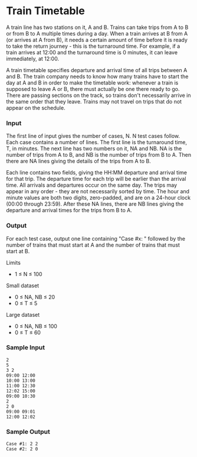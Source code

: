 # Train Timetable

A train line has two stations on it, A and B. Trains can take trips from A to B or from B to A multiple times during a day. When a train arrives at B from A (or arrives at A from B), it needs a certain amount of time before it is ready to take the return journey - this is the turnaround time. For example, if a train arrives at 12:00 and the turnaround time is 0 minutes, it can leave immediately, at 12:00.

A train timetable specifies departure and arrival time of all trips between A and B. The train company needs to know how many trains have to start the day at A and B in order to make the timetable work: whenever a train is supposed to leave A or B, there must actually be one there ready to go. There are passing sections on the track, so trains don't necessarily arrive in the same order that they leave. Trains may not travel on trips that do not appear on the schedule.

### Input

The first line of input gives the number of cases, N. N test cases follow.
Each case contains a number of lines. The first line is the turnaround time, T, in minutes. The next line has two numbers on it, NA and NB. NA is the number of trips from A to B, and NB is the number of trips from B to A. Then there are NA lines giving the details of the trips from A to B.

Each line contains two fields, giving the HH:MM departure and arrival time for that trip. The departure time for each trip will be earlier than the arrival time. All arrivals and departures occur on the same day. The trips may appear in any order - they are not necessarily sorted by time. The hour and minute values are both two digits, zero-padded, and are on a 24-hour clock (00:00 through 23:59).
After these NA lines, there are NB lines giving the departure and arrival times for the trips from B to A.

### Output

For each test case, output one line containing "Case #x: " followed by the number of trains that must start at A and the number of trains that must start at B.

Limits

* 1 ≤ N ≤ 100

Small dataset

* 0 ≤ NA, NB ≤ 20
* 0 ≤ T ≤ 5

Large dataset

* 0 ≤ NA, NB ≤ 100
* 0 ≤ T ≤ 60

### Sample Input

~~~~~
2
5
3 2
09:00 12:00
10:00 13:00
11:00 12:30
12:02 15:00
09:00 10:30
2
2 0
09:00 09:01
12:00 12:02
~~~~~

### Sample Output

~~~~~
Case #1: 2 2
Case #2: 2 0
~~~~~

